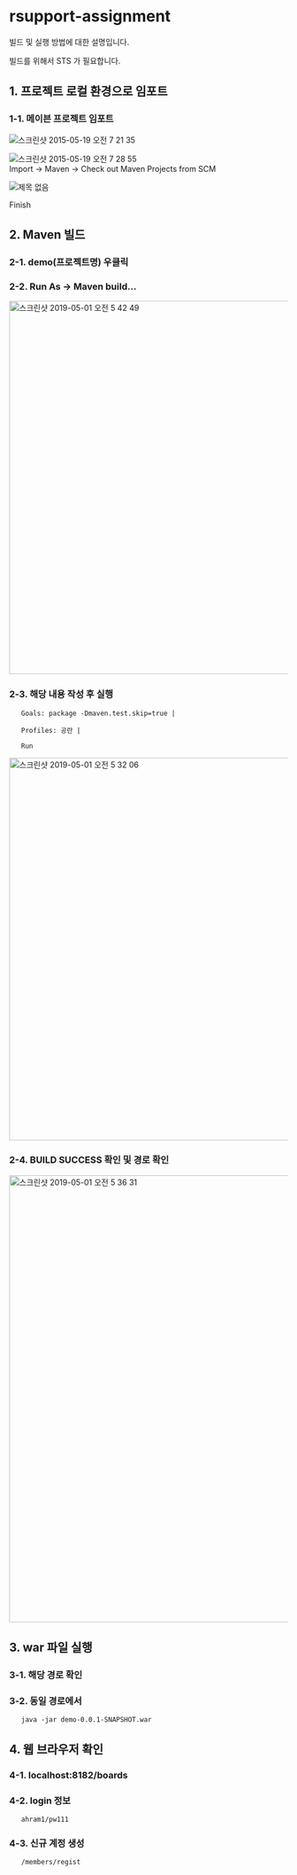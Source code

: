 # rsupport-assignment

빌드 및 실행 방법에 대한 설명입니다.

빌드를 위해서 STS 가 필요합니다.


## 1. 프로젝트 로컬 환경으로 임포트

### 1-1. 메이븐 프로젝트 임포트

![스크린샷 2015-05-19 오전 7 21 35](https://user-images.githubusercontent.com/20741709/57005375-96662b00-6c12-11e9-9aac-d11577df9d22.png)

![스크린샷 2015-05-19 오전 7 28 55](https://user-images.githubusercontent.com/20741709/57005387-a4b44700-6c12-11e9-8f6a-5763951ac1e9.png)  
Import -> Maven -> Check out Maven Projects from SCM

![제목 없음](https://user-images.githubusercontent.com/20741709/57005496-73884680-6c13-11e9-8b9c-9b7f70404ea3.png)

Finish

## 2. Maven 빌드

  
###  2-1. demo(프로젝트명) 우클릭  

###  2-2. Run As -> Maven build...

<img width="674" alt="스크린샷 2019-05-01 오전 5 42 49" src="https://user-images.githubusercontent.com/20741709/56992132-52eccc00-6bd4-11e9-822a-9c06ddcbf378.png">

###  2-3. 해당 내용 작성 후 실행  

       Goals: package -Dmaven.test.skip=true |  
       
       Profiles: 공란 |  
       
       Run  
       
<img width="691" alt="스크린샷 2019-05-01 오전 5 32 06" src="https://user-images.githubusercontent.com/20741709/56992287-a7904700-6bd4-11e9-8e66-3ce4164f7041.png">


###  2-4. BUILD SUCCESS 확인 및 경로 확인  
<img width="807" alt="스크린샷 2019-05-01 오전 5 36 31" src="https://user-images.githubusercontent.com/20741709/56992277-a2cb9300-6bd4-11e9-88da-66aaeddd64b2.png">

## 3. war 파일 실행

###  3-1. 해당 경로 확인  

###  3-2. 동일 경로에서
       java -jar demo-0.0.1-SNAPSHOT.war
       
## 4. 웹 브라우저 확인

###  4-1. localhost:8182/boards  

###  4-2. login 정보
       ahram1/pw111  
       
###  4-3. 신규 계정 생성
       /members/regist
